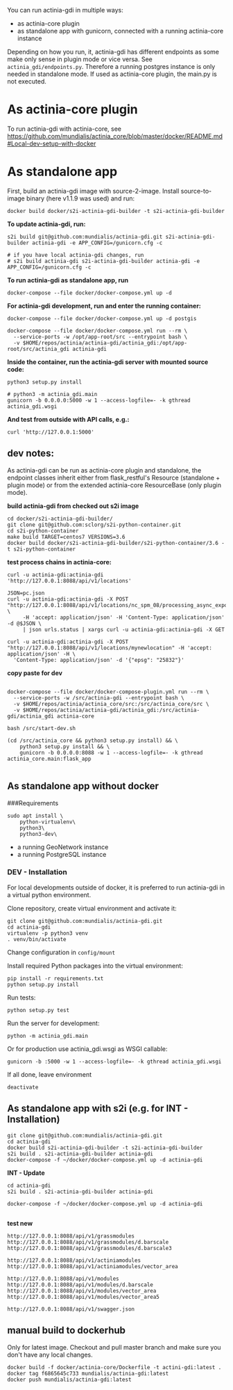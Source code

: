 You can run actinia-gdi in multiple ways:

* as actinia-core plugin
* as standalone app with gunicorn, connected with a running actinia-core instance

Depending on how you run, it, actinia-gdi has different endpoints as some make only sense in plugin mode or vice versa. See `actinia_gdi/endpoints.py`. Therefore a running postgres instance is only needed in standalone mode. If used as actinia-core plugin, the main.py is not executed.


# As actinia-core plugin

To run actinia-gdi with actinia-core, see https://github.com/mundialis/actinia_core/blob/master/docker/README.md#Local-dev-setup-with-docker


# As standalone app

First, build an actinia-gdi image with source-2-image. Install source-to-image binary (here v1.1.9 was used) and run:
```
docker build docker/s2i-actinia-gdi-builder -t s2i-actinia-gdi-builder
```
__To update actinia-gdi, run:__
```
s2i build git@github.com:mundialis/actinia-gdi.git s2i-actinia-gdi-builder actinia-gdi -e APP_CONFIG=/gunicorn.cfg -c

# if you have local actinia-gdi changes, run
# s2i build actinia-gdi s2i-actinia-gdi-builder actinia-gdi -e APP_CONFIG=/gunicorn.cfg -c

```
__To run actinia-gdi as standalone app, run__
```
docker-compose --file docker/docker-compose.yml up -d
```

__For actinia-gdi development, run and enter the running container:__
```
docker-compose --file docker/docker-compose.yml up -d postgis

docker-compose --file docker/docker-compose.yml run --rm \
  --service-ports -w /opt/app-root/src --entrypoint bash \
  -v $HOME/repos/actinia/actinia-gdi/actinia_gdi:/opt/app-root/src/actinia_gdi actinia-gdi
```

__Inside the container, run the actinia-gdi server with mounted source code:__
```
python3 setup.py install

# python3 -m actinia_gdi.main
gunicorn -b 0.0.0.0:5000 -w 1 --access-logfile=- -k gthread actinia_gdi.wsgi
```

__And test from outside with API calls, e.g.:__
```
curl 'http://127.0.0.1:5000'
```


## dev notes:

As actinia-gdi can be run as actinia-core plugin and standalone, the endpoint
classes inherit either from flask_restful's Resource (standalone + plugin mode) or from the extended actinia-core ResourceBase (only plugin mode).

__build actinia-gdi from checked out s2i image__
```
cd docker/s2i-actinia-gdi-builder/
git clone git@github.com:sclorg/s2i-python-container.git
cd s2i-python-container
make build TARGET=centos7 VERSIONS=3.6
docker build docker/s2i-actinia-gdi-builder/s2i-python-container/3.6 -t s2i-python-container
```


__test process chains in actinia-core:__
```
curl -u actinia-gdi:actinia-gdi 'http://127.0.0.1:8088/api/v1/locations'

JSON=pc.json
curl -u actinia-gdi:actinia-gdi -X POST "http://127.0.0.1:8088/api/v1/locations/nc_spm_08/processing_async_export" \
     -H 'accept: application/json' -H 'Content-Type: application/json' -d @$JSON \
     | json urls.status | xargs curl -u actinia-gdi:actinia-gdi -X GET

curl -u actinia-gdi:actinia-gdi -X POST "http://127.0.0.1:8088/api/v1/locations/mynewlocation" -H 'accept: application/json' -H \
  'Content-Type: application/json' -d '{"epsg": "25832"}'
```

__copy paste for dev__
```

docker-compose --file docker/docker-compose-plugin.yml run --rm \
  --service-ports -w /src/actinia-gdi --entrypoint bash \
  -v $HOME/repos/actinia/actinia_core/src:/src/actinia_core/src \
  -v $HOME/repos/actinia/actinia-gdi/actinia_gdi:/src/actinia-gdi/actinia_gdi actinia-core

bash /src/start-dev.sh

(cd /src/actinia_core && python3 setup.py install) && \
    python3 setup.py install && \
    gunicorn -b 0.0.0.0:8088 -w 1 --access-logfile=- -k gthread actinia_core.main:flask_app


```



## As standalone app without docker

###Requirements
```
sudo apt install \
    python-virtualenv\
    python3\
    python3-dev\
```
* a running GeoNetwork instance
* a running PostgreSQL instance

### DEV - Installation
For local developments outside of docker, it is preferred to run actinia-gdi in a virtual python environment.

Clone repository, create virtual environment and activate it:
```
git clone git@github.com:mundialis/actinia-gdi.git
cd actinia-gdi
virtualenv -p python3 venv
. venv/bin/activate
```

Change configuration in ```config/mount```

Install required Python packages into the virtual environment:
```
pip install -r requirements.txt
python setup.py install
```
Run tests:
```
python setup.py test
```

Run the server for development:
```
python -m actinia_gdi.main
```

Or for production use actinia_gdi.wsgi as WSGI callable:
```
gunicorn -b :5000 -w 1 --access-logfile=- -k gthread actinia_gdi.wsgi

```

If all done, leave environment
```
deactivate
```

## As standalone app with s2i (e.g. for INT - Installation)

```
git clone git@github.com:mundialis/actinia-gdi.git
cd actinia-gdi
docker build s2i-actinia-gdi-builder -t s2i-actinia-gdi-builder
s2i build . s2i-actinia-gdi-builder actinia-gdi
docker-compose -f ~/docker/docker-compose.yml up -d actinia-gdi
```

__INT - Update__

```
cd actinia-gdi
s2i build . s2i-actinia-gdi-builder actinia-gdi

docker-compose -f ~/docker/docker-compose.yml up -d actinia-gdi
```


##

__test new__
```
http://127.0.0.1:8088/api/v1/grassmodules
http://127.0.0.1:8088/api/v1/grassmodules/d.barscale
http://127.0.0.1:8088/api/v1/grassmodules/d.barscale3

http://127.0.0.1:8088/api/v1/actiniamodules
http://127.0.0.1:8088/api/v1/actiniamodules/vector_area

http://127.0.0.1:8088/api/v1/modules
http://127.0.0.1:8088/api/v1/modules/d.barscale
http://127.0.0.1:8088/api/v1/modules/vector_area
http://127.0.0.1:8088/api/v1/modules/vector_area5

http://127.0.0.1:8088/api/v1/swagger.json

```

## manual build to dockerhub

Only for latest image. Checkout and pull master branch and make sure you don't
have any local changes.
```
docker build -f docker/actinia-core/Dockerfile -t actini-gdi:latest .
docker tag f6865645c733 mundialis/actinia-gdi:latest
docker push mundialis/actinia-gdi:latest
```
